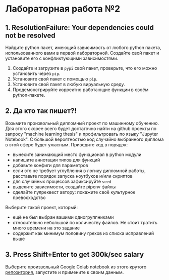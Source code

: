 # Лабораторная работа №2

## 1. ResolutionFailure: Your dependencies could not be resolved

Найдите python пакет, имеющий зависимость от любого python пакета, использованного вами в первой лабораторной. Создайте свой пакет и установите его с конфликтующими зависимостями.

1. Создайте и загрузите в `pypi` свой пакет, проверьте, что его можно установить через `pip`.
2. Установите свой пакет с помощью `pip`.
3. Установите свой пакет в любую вируальную среду.
4. Продемонстрируйте корректно работающие функции в своём python-пакете.

## 2. Да кто так пишет?!
Возьмите произвольный дипломный проект по машинному обучению. Для этого скорее всего будет достаточно найти на github проекты по запросу "machine learning thesis" и профильтровать по языку "Jupyter Notebook". С большой вероятностью код случайно выбранного диплома в этой сфере будет ужасным. Приведите код в порядок:

* вынесите занимающий место функционал в python модули
* напишите аннотации типов для функций
* добавьте конфиги для параметров
* если это не требует углубления в логику дипломной работы, расставьте порядок запуска ноутбуков и/или скриптов
* для случайных процессов зафиксируйте `seed`
* выделите зависимости, создайте pipenv файлы
* сделайте пулреквест автору: покажите своё культурное превосходство

Выберите такой проект, который:

* ещё не был выбран вашими одногруппниками
* относительно небольшой по количеству файлов. Не стоит тратить много времени на это задание
* содержит как минимум половину грехов из списка исправлений выше

## 3. Press Shift+Enter to get 300k/sec salary
Выберите произвольный Google Colab notebook из этого крутого [репозитория](https://github.com/amrzv/awesome-colab-notebooks), запустите и примените к своим данным.
